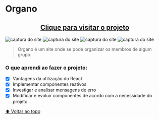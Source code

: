 # Organo

<h2 align="center"><a href="https://organo-ten-lyart.vercel.app/">Clique para visitar o projeto</a></h2>

<img src="organo1.png" alt="captura do site">
<img src="organo2.png" alt="captura do site">
<img src="organo3.png" alt="captura do site">
<img src="organo4.png" alt="captura do site">

> Organo é um site onde se pode organizar os membros de algum grupo.

### O que aprendi ao fazer o projeto: 

- [x] Vantagens da utilização do React
- [x] Implementar componentes reativos
- [x] Investigar e analisar mensagens de erro
- [x] Modificar e evoluir componentes de acordo com a necessidade do projeto

[⬆ Voltar ao topo](#Organo)<br>
